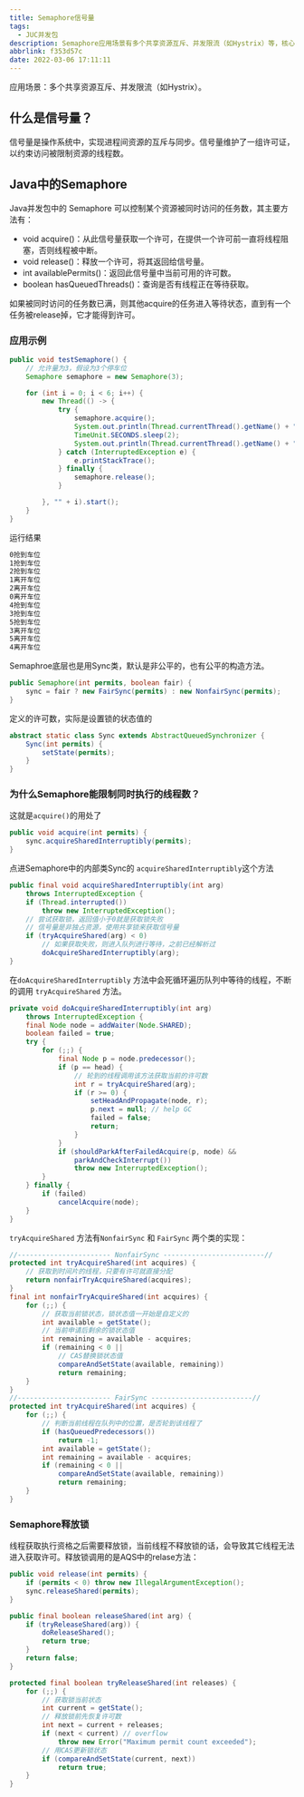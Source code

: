```yaml
---
title: Semaphore信号量
tags:
  - JUC并发包
description: Semaphore应用场景有多个共享资源互斥、并发限流（如Hystrix）等，核心接口是AQS，信号量是操作系统中，实现进程间资源的互斥与同步。
abbrlink: f353d57c
date: 2022-03-06 17:11:11
---
```


应用场景：多个共享资源互斥、并发限流（如Hystrix）。

## 什么是信号量？

信号量是操作系统中，实现进程间资源的互斥与同步。信号量维护了一组许可证，以约束访问被限制资源的线程数。

## Java中的Semaphore

Java并发包中的 Semaphore 可以控制某个资源被同时访问的任务数，其主要方法有：

- void acquire()：从此信号量获取一个许可，在提供一个许可前一直将线程阻塞，否则线程被中断。
- void release()：释放一个许可，将其返回给信号量。
- int availablePermits()：返回此信号量中当前可用的许可数。
- boolean hasQueuedThreads()：查询是否有线程正在等待获取。

如果被同时访问的任务数已满，则其他acquire的任务进入等待状态，直到有一个任务被release掉，它才能得到许可。

### 应用示例

```java
public void testSemaphore() {
    // 允许量为3，假设为3个停车位
    Semaphore semaphore = new Semaphore(3);

    for (int i = 0; i < 6; i++) {
        new Thread(() -> {
            try {
                semaphore.acquire();
                System.out.println(Thread.currentThread().getName() + "抢到车位");
                TimeUnit.SECONDS.sleep(2);
                System.out.println(Thread.currentThread().getName() + "离开车位");
            } catch (InterruptedException e) {
                e.printStackTrace();
            } finally {
                semaphore.release();
            }

        }, "" + i).start();
    }
}
```

运行结果

```tex
0抢到车位
1抢到车位
2抢到车位
1离开车位
2离开车位
0离开车位
4抢到车位
3抢到车位
5抢到车位
3离开车位
5离开车位
4离开车位
```

Semaphroe底层也是用Sync类，默认是非公平的，也有公平的构造方法。

```java
public Semaphore(int permits, boolean fair) {
    sync = fair ? new FairSync(permits) : new NonfairSync(permits);
}
```

定义的许可数，实际是设置锁的状态值的

```java
abstract static class Sync extends AbstractQueuedSynchronizer {
    Sync(int permits) {
        setState(permits);
    }
}
```

### 为什么Semaphore能限制同时执行的线程数？

这就是`acquire()`的用处了

```java
public void acquire(int permits) { 
	sync.acquireSharedInterruptibly(permits);
}
```

点进Semaphore中的内部类Sync的 `acquireSharedInterruptibly`这个方法

```java
public final void acquireSharedInterruptibly(int arg)
    throws InterruptedException {
    if (Thread.interrupted())
        throw new InterruptedException();
    // 尝试获取锁，返回值小于0就是获取锁失败
    // 信号量是非独占资源，使用共享锁来获取信号量
    if (tryAcquireShared(arg) < 0)
        // 如果获取失败，则进入队列进行等待，之前已经解析过
        doAcquireSharedInterruptibly(arg);
}
```

在`doAcquireSharedInterruptibly` 方法中会死循环遍历队列中等待的线程，不断的调用 `tryAcquireShared` 方法。

```java
private void doAcquireSharedInterruptibly(int arg)
    throws InterruptedException {
    final Node node = addWaiter(Node.SHARED);
    boolean failed = true;
    try {
        for (;;) {
            final Node p = node.predecessor();
            if (p == head) {
                // 轮到的线程调用该方法获取当前的许可数
                int r = tryAcquireShared(arg);
                if (r >= 0) {
                    setHeadAndPropagate(node, r);
                    p.next = null; // help GC
                    failed = false;
                    return;
                }
            }
            if (shouldParkAfterFailedAcquire(p, node) &&
                parkAndCheckInterrupt())
                throw new InterruptedException();
        }
    } finally {
        if (failed)
            cancelAcquire(node);
    }
}
```

`tryAcquireShared` 方法有`NonfairSync` 和 `FairSync` 两个类的实现：

```java
//----------------------- NonfairSync -------------------------//
protected int tryAcquireShared(int acquires) {
    // 获取到时间片的线程，只要有许可就直接分配
    return nonfairTryAcquireShared(acquires);
}
final int nonfairTryAcquireShared(int acquires) {
    for (;;) {
        // 获取当前锁状态，锁状态值一开始是自定义的
        int available = getState();
        // 当前申请后剩余的锁状态值
        int remaining = available - acquires;
        if (remaining < 0 ||
            // CAS替换锁状态值
            compareAndSetState(available, remaining))
            return remaining;
    }
}
//----------------------- FairSync -------------------------//
protected int tryAcquireShared(int acquires) {
    for (;;) {
        // 判断当前线程在队列中的位置，是否轮到该线程了
        if (hasQueuedPredecessors())
            return -1;
        int available = getState();
        int remaining = available - acquires;
        if (remaining < 0 ||
            compareAndSetState(available, remaining))
            return remaining;
    }
}
```

### Semaphore释放锁

线程获取执行资格之后需要释放锁，当前线程不释放锁的话，会导致其它线程无法进入获取许可。释放锁调用的是AQS中的relase方法：

```java
public void release(int permits) {
    if (permits < 0) throw new IllegalArgumentException();
    sync.releaseShared(permits);
}

public final boolean releaseShared(int arg) {
    if (tryReleaseShared(arg)) {
        doReleaseShared();
        return true;
    }
    return false;
}

protected final boolean tryReleaseShared(int releases) {
    for (;;) {
        // 获取锁当前状态
        int current = getState();
        // 释放锁前先恢复许可数
        int next = current + releases;
        if (next < current) // overflow
            throw new Error("Maximum permit count exceeded");
        // 用CAS更新锁状态
        if (compareAndSetState(current, next))
            return true;
    }
}
```


